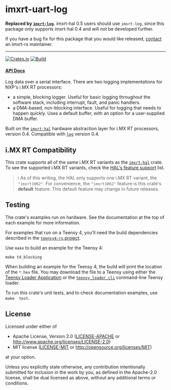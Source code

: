 # imxrt-uart-log

**Replaced by [`imxrt-log`].** imxrt-hal 0.5 users should use `imxrt-log`,
since this package only supports imxrt-hal 0.4 and will not be developed
further.

[`imxrt-log`]: https://crates.io/crates/imxrt-log

If you have a bug fix for this package that you would like released, [contact]
an imxrt-rs maintainer.

[Contact]: https://imxrt-rs.github.io/book/

---

[![Crates.io][crates-io-badge]][crates-io-url]
[![Build][build-badge]][build-url]

[crates-io-badge]: https://img.shields.io/crates/v/imxrt-uart-log
[crates-io-url]: https://crates.io/crates/imxrt-uart-log
[build-badge]:
https://github.com/imxrt-rs/imxrt-uart-log/workflows/All%20Checks/badge.svg
[build-url]:
https://github.com/imxrt-rs/imxrt-uart-log/actions?query=workflow%3A%22All+Checks%22

#### [API Docs](https://docs.rs/imxrt-uart-log/latest/imxrt_uart_log/)

Log data over a serial interface. There are two logging implementations for 
NXP's i.MX RT processors:

- a simple, blocking logger. Useful for basic logging throughout the software 
stack, including interrupt, fault, and panic handlers.
- a DMA-based, non-blocking interface. Useful for logging that needs to happen 
quickly. Uses a default buffer, with an option for a user-supplied DMA buffer.

Built on the [`imxrt-hal`] hardware abstraction layer for i.MX RT processors, 
version 0.4. Compatible with [`log`] version 0.4.

[`imxrt-hal`]: https://crates.io/crates/imxrt-hal
[`log`]: https://crates.io/crates/log

## i.MX RT Compatibility

This crate supports all of the same i.MX RT variants as the [`imxrt-hal`] 
crate. To see the supported i.MX RT variants, check the [HAL's feature 
support](https://github.com/imxrt-rs/imxrt-rs#hal) list.

> :information_source: As of this writing, the HAL only supports one i.MX RT 
variant, the `"imxrt1062"`. For convenience, the `"imxrt1062"` feature is this 
crate's **default** feature. This default feature may change in future releases.

## Testing

The crate's examples run on hardware. See the documentation at the top of each 
example for more information.

For examples that run on a Teensy 4, you'll need the build dependencies 
described in the [`teensy4-rs` 
project](https://github.com/mciantyre/teensy4-rs#dependencies).

Use `make` to build an example for the Teensy 4:

```
make t4_blocking
```

When building an example for the Teensy 4, the build will print the location of 
the `*.hex` file. You may download the file to a Teensy using either the 
[Teensy Loader Application](https://www.pjrc.com/teensy/loader.html) or the 
[`teensy_loader_cli`](https://github.com/PaulStoffregen/teensy_loader_cli) 
command-line Teensy loader.

To run this crate's unit tests, and to check documentation examples, use `make 
test`.

## License

Licensed under either of

- Apache License, Version 2.0 ([LICENSE-APACHE](LICENSE-APACHE) or
  http://www.apache.org/licenses/LICENSE-2.0)
- MIT license ([LICENSE-MIT](LICENSE-MIT) or http://opensource.org/licenses/MIT)

at your option.

Unless you explicitly state otherwise, any contribution intentionally submitted
for inclusion in the work by you, as defined in the Apache-2.0 license, shall be
dual licensed as above, without any additional terms or conditions.